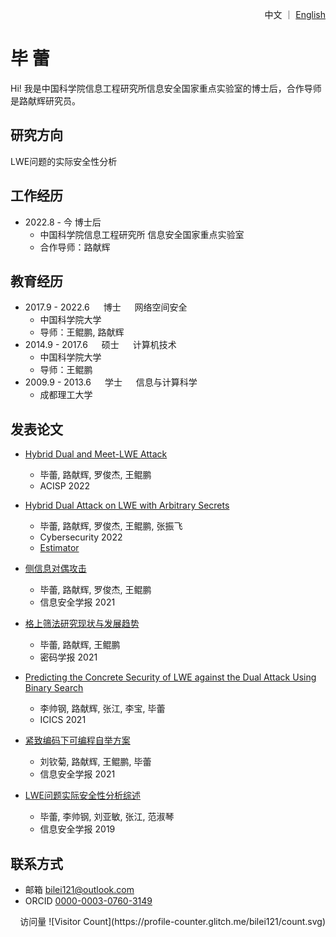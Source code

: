<p align="right"> 中文 ｜ <a href="/index.html">English</a> </p>

# 毕 蕾

Hi! 我是中国科学院信息工程研究所信息安全国家重点实验室的博士后，合作导师是路献辉研究员。

## 研究方向
LWE问题的实际安全性分析

## 工作经历
- 2022.8 - 今 博士后
  - 中国科学院信息工程研究所 信息安全国家重点实验室
  - 合作导师：路献辉

## 教育经历
- 2017.9 - 2022.6 &emsp; 博士 &emsp; 网络空间安全
  - 中国科学院大学
  - 导师：王鲲鹏, 路献辉
- 2014.9 - 2017.6 &emsp; 硕士 &emsp; 计算机技术
  - 中国科学院大学
  - 导师：王鲲鹏
- 2009.9 - 2013.6 &emsp; 学士 &emsp; 信息与计算科学
  - 成都理工大学

## 发表论文
- [Hybrid Dual and Meet-LWE Attack](https://eprint.iacr.org/2022/1330)
  - 毕蕾, 路献辉, 罗俊杰, 王鲲鹏
  - ACISP 2022

- [Hybrid Dual Attack on LWE with Arbitrary Secrets](https://eprint.iacr.org/2021/152)
  - 毕蕾, 路献辉, 罗俊杰, 王鲲鹏, 张振飞
  - Cybersecurity 2022
  - [Estimator](https://github.com/BiLei121/hybrid-dual-estimator)

- [侧信息对偶攻击](http://jcs.iie.ac.cn/xxaqxb/ch/reader/view_abstract.aspx?flag=2&file_no=202104050000001&journal_id=xxaqxb#:~:text=除了实际安全性分析中的攻击方法，2020年，Dachman-Soled、Ducas、Gong等人%20提出了利用从侧信道中得到信息改进原始攻击效果的基本框架，但并未考虑对偶攻击%E3%80%82%20最近，关于混合对偶攻击的研究,%5B4-7%5D结果显示，在许多情形下（混合）对偶攻击的效果比原始攻击更好，因此考虑如何在对偶攻击中利用侧信息是一个有意义的问题%E3%80%82%20本文研究了这一问题，给出了在对偶攻击中利用侧信息的方法并分析了它们的效果%E3%80%82%20具体地，本文考虑了4种类型的侧信息，结果表明，它们对于对偶攻击的影响主要体现在对于格的体积的影响上——当格的体积减小时，攻击变得容易%E3%80%82)
  - 毕蕾, 路献辉, 罗俊杰, 王鲲鹏
  - 信息安全学报 2021

- [格上筛法研究现状与发展趋势](http://www.jcr.cacrnet.org.cn/CN/Y2021/V8/I5/735)
  - 毕蕾, 路献辉, 王鲲鹏
  - 密码学报 2021

- [Predicting the Concrete Security of LWE against the Dual Attack Using Binary Search](https://link.springer.com/chapter/10.1007%2F978-3-030-88052-1_16)
  - 李帅钢, 路献辉, 张江, 李宝, 毕蕾
  - ICICS 2021
  
- [紧致编码下可编程自举方案](http://jcs.iie.ac.cn/xxaqxb/ch/reader/view_abstract.aspx?flag=2&file_no=202110090000001&journal_id=xxaqxb)
  - 刘钦菊, 路献辉, 王鲲鹏, 毕蕾
  - 信息安全学报 2021

- [LWE问题实际安全性分析综述](http://jcs.iie.ac.cn/xxaqxb/ch/reader/view_abstract.aspx?file_no=20190201&flag=1) 
  - 毕蕾, 李帅钢, 刘亚敏, 张江, 范淑琴
  - 信息安全学报 2019


## 联系方式
- 邮箱 <bilei121@outlook.com>
- ORCID [0000-0003-0760-3149](https://orcid.org/0000-0003-0760-3149)


<p align="right"> 访问量 ![Visitor Count](https://profile-counter.glitch.me/bilei121/count.svg)</p>